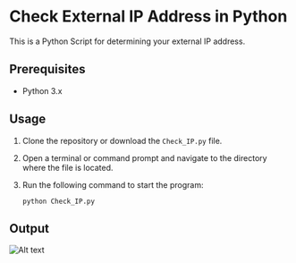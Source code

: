 # Check External IP Address in Python

This is a Python Script for determining your external IP address. 

## Prerequisites

- Python 3.x

## Usage

1. Clone the repository or download the `Check_IP.py` file.
2. Open a terminal or command prompt and navigate to the directory where the file is located.
3. Run the following command to start the program:

   ```shell
   python Check_IP.py

## Output
![Alt text](https://www.fosslinux.com/ezoimgfmt/b1490832.smushcdn.com/1490832/wp-content/uploads/2021/03/Script-to-check-External-IP-Address.png?lossy%253D1%2526strip%253D1%2526webp%253D1%2526ezimgfmt%253Dng%253Awebp%252Fngcb4)
